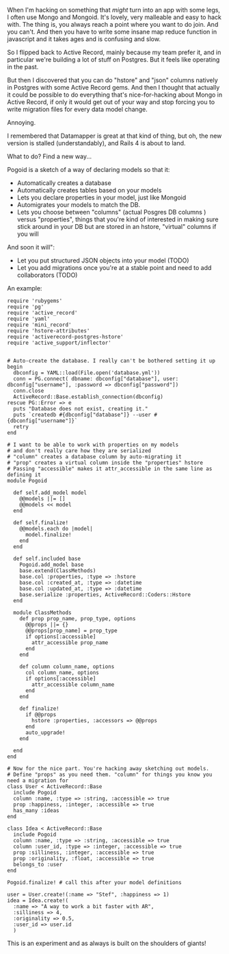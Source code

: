 When I'm hacking on something that *might* turn into an app with some legs, I often use Mongo and Mongoid. It's lovely, very malleable and easy to hack with. The thing is, you always reach a point where you want to do join. And you can't. And then you have to write some insane map reduce function in javascript and it takes ages and is confusing and slow.

So I flipped back to Active Record, mainly because my team prefer it, and in particular we're building a lot of stuff on Postgres. But it feels like operating in the past.

But then I discovered that you can do "hstore" and "json" columns natively in Postgres with some Active Record gems. And then I thought that actually it could be possible to do everything that's nice-for-hacking about Mongo in Active Record, if only it would get out of your way and stop forcing you to write migration files for every data model change.

Annoying.

I remembered that Datamapper is great at that kind of thing, but oh, the new version is stalled (understandably), and Rails 4 is about to land.

What to do? Find a new way...

Pogoid is a sketch of a way of declaring models so that it:

* Automatically creates a database
* Automatically creates tables based on your models
* Lets you declare properties in your model, just like Mongoid
* Automigrates your models to match the DB.
* Lets you choose between "columns" (actual Posgres DB columns ) versus "properties", things that you're kind of interested in making sure stick around in your DB but are stored in an hstore, "virtual" columns if you will

And soon it will":
* Let you put structured JSON objects into your model (TODO)
* Let you add migrations once you're at a stable point and need to add collaborators (TODO)

An example:

    require 'rubygems'
    require 'pg'
    require 'active_record'
    require 'yaml'
    require 'mini_record'
    require 'hstore-attributes'
    require 'activerecord-postgres-hstore'
    require 'active_support/inflector'


    # Auto-create the database. I really can't be bothered setting it up
    begin
      dbconfig = YAML::load(File.open('database.yml'))
      conn = PG.connect( dbname: dbconfig["database"], user: dbconfig["username"], :password => dbconfig["password"])
      conn.close
      ActiveRecord::Base.establish_connection(dbconfig)
    rescue PG::Error => e
      puts "Database does not exist, creating it."
      puts `createdb #{dbconfig["database"]} --user #{dbconfig["username"]}`
      retry
    end

    # I want to be able to work with properties on my models
    # and don't really care how they are serialized
    # "column" creates a database column by auto-migrating it
    # "prop" creates a virtual column inside the "properties" hstore
    # Passing "accessible" makes it attr_accessible in the same line as defining it
    module Pogoid

      def self.add_model model
        @@models ||= []
        @@models << model
      end

      def self.finalize!
        @@models.each do |model|
          model.finalize!
        end
      end

      def self.included base
        Pogoid.add_model base
        base.extend(ClassMethods)
        base.col :properties, :type => :hstore
        base.col :created_at, :type => :datetime
        base.col :updated_at, :type => :datetime
        base.serialize :properties, ActiveRecord::Coders::Hstore
      end

      module ClassMethods
        def prop prop_name, prop_type, options
          @@props ||= {}
          @@props[prop_name] = prop_type
          if options[:accessible]
            attr_accessible prop_name
          end
        end

        def column column_name, options
          col column_name, options
          if options[:accessible]
            attr_accessible column_name
          end
        end

        def finalize!
          if @@props
            hstore :properties, :accessors => @@props
          end
          auto_upgrade!
        end

      end
    end

    # Now for the nice part. You're hacking away sketching out models.
    # Define "props" as you need them. "column" for things you know you need a migration for
    class User < ActiveRecord::Base
      include Pogoid
      column :name, :type => :string, :accessible => true
      prop :happiness, :integer, :accessible => true
      has_many :ideas
    end

    class Idea < ActiveRecord::Base
      include Pogoid
      column :name, :type => :string, :accessible => true
      column :user_id, :type => :integer, :accessible => true
      prop :silliness, :integer, :accessible => true
      prop :originality, :float, :accessible => true
      belongs_to :user
    end

    Pogoid.finalize! # call this after your model definitions

    user = User.create!(:name => "Stef", :happiness => 1)
    idea = Idea.create!(
      :name => "A way to work a bit faster with AR",
      :silliness => 4,
      :originality => 0.5,
      :user_id => user.id
      )

This is an experiment and as always is built on the shoulders of giants!
